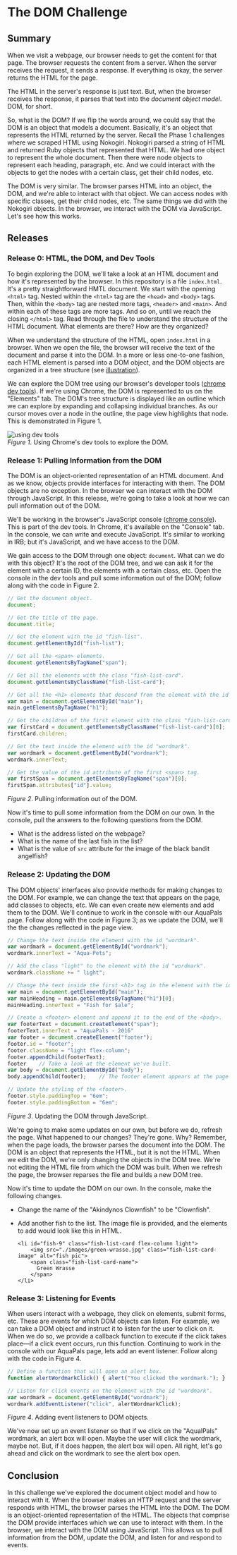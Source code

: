 # The DOM Challenge

## Summary
When we visit a webpage, our browser needs to get the content for that page.  The browser requests the content from a server.  When the server receives the request, it sends a response.  If everything is okay, the server returns the HTML for the page.

The HTML in the server's response is just text.  But, when the browser receives the response, it parses that text into the *document object model*.  DOM, for short.  

So, what is the DOM?  If we flip the words around, we could say that the DOM is an object that models a document.  Basically, it's an object that represents the HTML returned by the server.  Recall the Phase 1 challenges where we scraped HTML using Nokogiri.  Nokogiri parsed a string of HTML and returned Ruby objects that represented that HTML.  We had one object to represent the whole document.  Then there were node objects to represent each heading, paragraph, etc.  And we could interact with the objects to get the nodes with a certain class, get their child nodes, etc.

The DOM is very similar.  The browser parses HTML into an object, the DOM, and we're able to interact with that object.  We can access nodes with specific classes, get their child nodes, etc.  The same things we did with the Nokogiri objects.  In the browser, we interact with the DOM via JavaScript.  Let's see how this works.


## Releases
### Release 0:  HTML, the DOM, and Dev Tools
To begin exploring the DOM, we'll take a look at an HTML document and how it's represented by the browser.  In this repository is a file `index.html`.  It's a pretty straightforward HMTL document.  We start with the opening `<html>` tag.  Nested within the `<html>` tag are the `<head>` and `<body>` tags.  Then, within the `<body>` tag are nested more tags, `<header>` and `<main>`.  And within each of these tags are more tags.  And so on, until we reach the closing `</html>` tag.  Read through the file to understand the structure of the HTML document.  What elements are there?  How are they organized?

When we understand the structure of the HTML, open `index.html` in a browser.  When we open the file, the browser will receive the text of the document and parse it into the DOM.  In a more or less one-to-one fashion, each HTML element is parsed into a DOM object, and the DOM objects are organized in a tree structure (see [illustration][html5rocks node tree]).

We can explore the DOM tree using our browser's developer tools ([chrome dev tools][]).  If we're using  Chrome, the DOM is represented to us on the "Elements" tab.  The DOM's tree structure is displayed like an outline which we can explore by expanding and collapsing individual branches.  As our cursor moves over a node in the outline, the page view highlights that node.  This is demonstrated in Figure 1.

![using dev tools](readme-assets/aquapals-dev-tools.gif)  
*Figure 1*.  Using Chrome's dev tools to explore the DOM.


### Release 1:  Pulling Information from the DOM
The DOM is an object-oriented representation of an HTML document.  And as we know, objects provide interfaces for interacting with them. The DOM objects are no exception.  In the browser we can interact with the DOM through JavaScript.  In this release, we're going to take a look at how we can pull information out of the DOM.

We'll be working in the browser's JavaScript console ([chrome console][]).  This is part of the dev tools.  In Chrome, it's available on the "Console" tab.  In the console, we can write and execute JavaScript.  It's similar to working in IRB; but it's JavaScript, and we have access to the DOM.

We gain access to the DOM through one object: `document`.  What can we do with this object?  It's the root of the DOM tree, and we can ask it for the element with a certain ID, the elements with a certain class, etc.  Open the console in the dev tools and pull some information out of the DOM; follow along with the code in Figure 2.

```js
// Get the document object.
document;

// Get the title of the page.
document.title;

// Get the element with the id "fish-list".
document.getElementById("fish-list");

// Get all the <span> elements.
document.getElementsByTagName("span");

// Get all the elements with the class "fish-list-card".
document.getElementsByClassName("fish-list-card");

// Get all the <h1> elements that descend from the element with the id "main".
var main = document.getElementById("main");
main.getElementsByTagName("h1");

// Get the children of the first element with the class "fish-list-card".
var firstCard = document.getElementsByClassName("fish-list-card")[0];
firstCard.children;

// Get the text inside the element with the id "wordmark".
var wordmark = document.getElementById("wordmark");
wordmark.innerText;

// Get the value of the id attribute of the first <span> tag.
var firstSpan = document.getElementsByTagName("span")[0];
firstSpan.attributes["id"].value;
```
*Figure 2*.  Pulling information out of the DOM.


Now it's time to pull some information from the DOM on our own.  In the console, pull the answers to the following questions from the DOM.

- What is the address listed on the webpage?
- What is the name of the last fish in the list?
- What is the value of `src` attribute for the image of the black bandit angelfish?


### Release 2:  Updating the DOM
The DOM objects' interfaces also provide methods for making changes to the DOM.  For example, we can change the text that appears on the page, add classes to objects, etc.  We can even create new elements and add them to the DOM.  We'll continue to work in the console with our AquaPals page.  Follow along with the code in Figure 3; as we update the DOM, we'll the the changes reflected in the page view.

```js
// Change the text inside the element with the id "wordmark".
var wordmark = document.getElementById("wordmark");
wordmark.innerText = "Aqua-Pets";

// Add the class "light" to the element with the id "wordmark".
wordmark.className += " light";

// Change the text inside the first <h1> tag in the element with the id "main".
var main = document.getElementById("main");
var mainHeading = main.getElementsByTagName("h1")[0];
mainHeading.innerText = "Fish for $ale";

// Create a <footer> element and append it to the end of the <body>.
var footerText = document.createElement("span");
footerText.innerText = "AquaPals - 2016"
var footer = document.createElement("footer");
footer.id = "footer";
footer.className = "light flex-column";
footer.appendChild(footerText);
footer    // Take a look at the element we've built.
var body = document.getElementById("body");
body.appendChild(footer);    // The footer element appears at the page view bottom.

// Update the styling of the <footer>.
footer.style.paddingTop = "6em";
footer.style.paddingBottom = "6em";
```
*Figure 3*.  Updating the DOM through JavaScript.


We're going to make some updates on our own, but before we do, refresh the page.  What happened to our changes?  They're gone.  Why?  Remember, when the page loads, the browser parses the document into the DOM.  The DOM is an object that represents the HTML, but it is not the HTML.  When we edit the DOM, we're only changing the objects in the DOM tree.  We're not editing the HTML file from which the DOM was built.  When we refresh the page, the browser reparses the file and builds a new DOM tree.

Now it's time to update the DOM on our own.  In the console, make the following changes.

- Change the name of the "Akindynos Clownfish" to be "Clownfish".
- Add another fish to the list.  The image file is provided, and the elements to add would look like this in HTML.

  ```
  <li id="fish-9" class="fish-list-card flex-column light">
      <img src="./images/green-wrasse.jpg" class="fish-list-card-image" alt="fish pic">
      <span class="fish-list-card-name">
        Green Wrasse
      </span>
  </li>
  ```


### Release 3:  Listening for Events
When users interact with a webpage, they click on elements, submit forms, etc.  These are events for which DOM objects can listen.  For example, we can take a DOM object and instruct it to listen for the user to click on it. When we do so, we provide a callback function to execute if the click takes place—if a click event occurs, run this function.  Continuing to work in the console with our AquaPals page, lets add an event listener.  Follow along with the code in Figure 4.

```js
// Define a function that will open an alert box.
function alertWordmarkClick() { alert("You clicked the wordmark."); }

// Listen for click events on the element with the id "wordmark".
var wordmark = document.getElementById("wordmark");
wordmark.addEventListener("click", alertWordmarkClick);
```
*Figure 4*.  Adding event listeners to DOM objects.

We've now set up an event listener so that if we click on the "AqualPals" wordmark, an alert box will open.  Maybe the user will click the wordmark, maybe not.  But, if it does happen, the alert box will open.  All right, let's go ahead and click on the wordmark to see the alert box open.


## Conclusion
In this challenge we've explored the document object model and how to interact with it.  When the browser makes an HTTP request and the server responds with HTML, the browser parses the HTML into the DOM.  The DOM is an object-oriented representation of the HTML.  The objects that comprise the DOM provide interfaces which we can use to interact with them.  In the browser, we interact with the DOM using JavaScript.  This allows us to pull information from the DOM, update the DOM, and listen for and respond to events.


[chrome console]: https://developer.chrome.com/devtools#console
[chrome dev tools]: https://developer.chrome.com/devtools
[html5rocks node tree]: http://www.html5rocks.com/en/tutorials/internals/howbrowserswork/#DOM